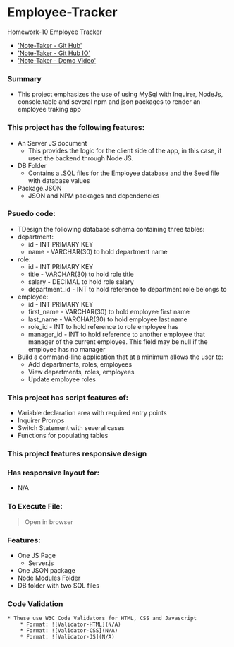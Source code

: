 # Employee-Tracker
Homework-10  Employee Tracker

* ['Note-Taker - Git Hub'](https://github.com/jamierachael/Employee-Tracker)
* ['Note-Taker - Git Hub IO'](https://jamierachael.github.io/Employee-Tracker/)
* ['Note-Taker - Demo Video'](https://drive.google.com/file/d/1UsPY5TgoACIBnTQzwXxHiKQnoupE6bFL/view)


### Summary
* This project emphasizes the use of using MySql with Inquirer, NodeJs, console.table and several npm  and json packages to render an employee traking app

### This project has the following features: 
* An Server JS document
    * This provides the logic for the client side of the app, in this case, it used the backend through Node JS. 
* DB Folder
    * Contains a .SQL files for the Employee database and the Seed file with database values
* Package.JSON
    * JSON and NPM packages and dependencies 

### Psuedo code:  
* TDesign the following database schema containing three tables:
* department:
    * id - INT PRIMARY KEY
    * name - VARCHAR(30) to hold department name
* role:
    * id - INT PRIMARY KEY
    * title -  VARCHAR(30) to hold role title
    * salary -  DECIMAL to hold role salary
    * department_id -  INT to hold reference to department role belongs to
* employee:
    * id - INT PRIMARY KEY
    * first_name - VARCHAR(30) to hold employee first name
    * last_name - VARCHAR(30) to hold employee last name
    * role_id - INT to hold reference to role employee has
    * manager_id - INT to hold reference to another employee that manager of the current employee. This field may be null if the employee has no manager
* Build a command-line application that at a minimum allows the user to:
    * Add departments, roles, employees
    * View departments, roles, employees
    * Update employee roles

### This project has script features of:
* Variable declaration area with required entry points
* Inquirer Promps
* Switch Statement with several cases
* Functions for populating tables

### This project features responsive design
### Has responsive layout for: 
* N/A

### To Execute File:
> Open in browser

### Features: 
* One JS Page
    * Server.js
* One JSON package
* Node Modules Folder
* DB folder with two SQL files


### Code Validation 
    * These use W3C Code Validators for HTML, CSS and Javascript
        * Format: ![Validator-HTML](N/A)
        * Format: ![Validator-CSS](N/A)
        * Format: ![Validator-JS](N/A)
        










